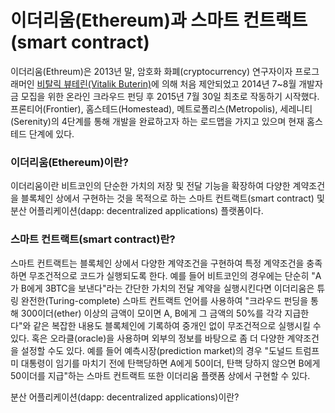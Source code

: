 # 이더리움\(Ethereum\)과 스마트 컨트랙트\(smart contract\)

이더리움\(Ethreum\)은 2013년 말, 암호화 화폐\(cryptocurrency\) 연구자이자 프로그래머인 [비탈릭 뷰테린\(Vitalik Buterin\)](https://en.wikipedia.org/wiki/Vitalik_Buterin)에 의해 처음 제안되었고 2014년 7~8월 개발자금 모집을 위한 온라인 크라우드 펀딩 후 2015년 7월 30일 최초로 작동하기 시작했다. 프론티어\(Frontier\), 홈스테드\(Homestead\), 메트로폴리스\(Metropolis\), 세레니티\(Serenity\)의 4단계를 통해 개발을 완료하고자 하는 로드맵을 가지고 있으며 현재 홈스테드 단계에 있다.

### 이더리움\(Ethereum\)이란?

이더리움이란 비트코인의 단순한 가치의 저장 및 전달 기능을 확장하여 다양한 계약조건을 블록체인 상에서 구현하는 것을 목적으로 하는 스마트 컨트랙트\(smart contract\) 및 분산 어플리케이션\(dapp: decentralized applications\) 플랫폼이다.

### 스마트 컨트랙트\(smart contract\)란?

스마트 컨트랙트는 블록체인 상에서 다양한 계약조건을 구현하여 특정 계약조건을 충족하면 무조건적으로 코드가 실행되도록 한다. 예를 들어 비트코인의 경우에는 단순히 "A가 B에게 3BTC을 보낸다"라는 간단한 가치의 전달 계약을 실행시킨다면 이더리움은 튜링 완전한\(Turing-complete\) 스마트 컨트랙트 언어를 사용하여 "크라우드 펀딩을 통해 300이더\(ether\) 이상의 금액이 모이면 A, B에게 그 금액의 50%를 각각 지급한다"와 같은 복잡한 내용도 블록체인에 기록하여 중개인 없이 무조건적으로 실행시킬 수 있다. 혹은 오라클\(oracle\)을 사용하며 외부의 정보를 바탕으로 좀 더 다양한 계약조건을 설정할 수도 있다. 예를 들어 예측시장\(prediction market\)의 경우 "도널드 트럼프 미 대통령이 임기를 마치기 전에 탄핵당하면 A에게 50이더, 탄핵 당하지 않으면 B에게 50이더를 지급"하는 스마트 컨트랙트 또한 이더리움 플랫폼 상에서 구현할 수 있다. 

분산 어플리케이션\(dapp: decentralized applications\)이란?

